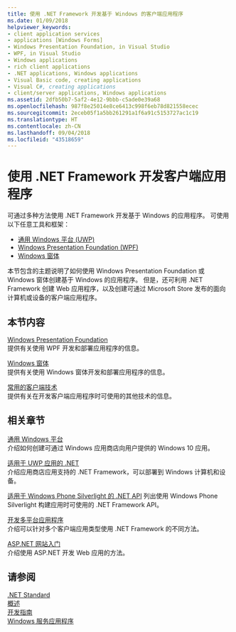 ```yaml
---
title: 使用 .NET Framework 开发基于 Windows 的客户端应用程序
ms.date: 01/09/2018
helpviewer_keywords:
- client application services
- applications [Windows Forms]
- Windows Presentation Foundation, in Visual Studio
- WPF, in Visual Studio
- Windows applications
- rich client applications
- .NET applications, Windows applications
- Visual Basic code, creating applications
- Visual C#, creating applications
- client/server applications, Windows applications
ms.assetid: 2dfb50b7-5af2-4e12-9bbb-c5ade0e39a68
ms.openlocfilehash: 987f8e25014e8ce6413c998f6eb78d821558ecec
ms.sourcegitcommit: 2eceb05f1a5bb261291a1f6a91c5153727ac1c19
ms.translationtype: HT
ms.contentlocale: zh-CN
ms.lasthandoff: 09/04/2018
ms.locfileid: "43518659"
---
```

# <a name="developing-client-applications-with-the-net-framework"></a>使用 .NET Framework 开发客户端应用程序

可通过多种方法使用 .NET Framework 开发基于 Windows 的应用程序。 可使用以下任意工具和框架： 

* [通用 Windows 平台 (UWP)](https://developer.microsoft.com/windows/apps)
* [Windows Presentation Foundation (WPF)](../../docs/framework/wpf/index.md)
* [Windows 窗体](../../docs/framework/winforms/index.md)

本节包含的主题说明了如何使用 Windows Presentation Foundation 或 Windows 窗体创建基于 Windows 的应用程序。 但是，还可利用 .NET Framework 创建 Web 应用程序，以及创建可通过 Microsoft Store 发布的面向计算机或设备的客户端应用程序。
 
## <a name="in-this-section"></a>本节内容

[Windows Presentation Foundation](../../docs/framework/wpf/index.md)  
提供有关使用 WPF 开发和部署应用程序的信息。

[Windows 窗体](../../docs/framework/winforms/index.md)  
提供有关使用 Windows 窗体开发和部署应用程序的信息。

[常用的客户端技术](../../docs/framework/common-client-technologies/index.md)  
提供有关在开发客户端应用程序时可使用的其他技术的信息。

## <a name="related-sections"></a>相关章节

[通用 Windows 平台](https://developer.microsoft.com/windows/apps)  
介绍如何创建可通过 Windows 应用商店向用户提供的 Windows 10 应用。

[适用于 UWP 应用的 .NET](https://msdn.microsoft.com/library/windows/apps/mt185501.aspx)  
介绍应用商店应用支持的 .NET Framework，可以部署到 Windows 计算机和设备。

[适用于 Windows Phone Silverlight 的 .NET API](https://docs.microsoft.com/previous-versions/windows/apps/jj207211\(v=vs.105\))  
列出使用 Windows Phone Silverlight 构建应用时可使用的 .NET Framework API。
  
[开发多平台应用程序](../../docs/standard/cross-platform/index.md)  
介绍可以针对多个客户端应用类型使用 .NET Framework 的不同方法。

[ASP.NET 网站入门](http://www.asp.net/get-started/websites)  
介绍使用 ASP.NET 开发 Web 应用的方法。

## <a name="see-also"></a>请参阅

[.NET Standard](../../docs/standard/net-standard.md)  
[概述](../../docs/framework/get-started/overview.md)  
[开发指南](../../docs/framework/development-guide.md)  
[Windows 服务应用程序](../../docs/framework/windows-services/index.md)  
